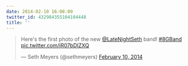 ```yaml
---
date: 2014-02-10 16:08:09
twitter_id: 432984355104104448
title: ''
---
```


<blockquote class="twitter-tweet"><p lang="en" dir="ltr">Here&#39;s the first photo of the new <a href="https://twitter.com/LateNightSeth?ref_src=twsrc%5Etfw">@LateNightSeth</a> band! <a href="https://twitter.com/hashtag/8GBand?src=hash&amp;ref_src=twsrc%5Etfw">#8GBand</a> <a href="http://t.co/jR07bDIZXQ">pic.twitter.com/jR07bDIZXQ</a></p>&mdash; Seth Meyers (@sethmeyers) <a href="https://twitter.com/sethmeyers/status/432979621533868032?ref_src=twsrc%5Etfw">February 10, 2014</a></blockquote>
<script async src="https://platform.twitter.com/widgets.js" charset="utf-8"></script>
